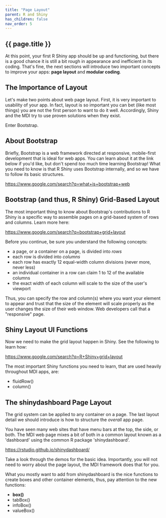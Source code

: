 ```yaml
---
title: "Page Layout"
parent: R and Shiny
has_children: false
nav_order: 5
---
```


## {{ page.title }}

At this point, your first R Shiny app should be up and functioning, but there is a good chance
it is still a bit rough in appearance and inefficient in its coding. That's fine, the
next sections will introduce two important concepts to improve your apps: 
**page layout** and **modular coding**.

## The Importance of Layout

Let's make two points about web page layout.
First, it is very important to usability of your app.
In fact, layout is so important you can bet (like most things)
you are not the first person to want to do it well. Accordingly, Shiny
and the MDI try to use proven solutions when they exist. 

Enter Bootstrap.

## About Bootstrap

Briefly, Bootstrap is a web
framework directed at responsive, mobile-first development that is ideal
for web apps. You can learn about it at the link below if you'd like,
but don't spend _too_ much time learning Bootstrap!  What you need to know
is that R Shiny uses Bootstrap internally, and so we have to follow
its basic structures.

<https://www.google.com/search?q=what+is+bootstrap+web>

## Bootstrap (and thus, R Shiny) Grid-Based Layout

The most important thing to know about Bootstrap's contributions
to R Shiny is a specific way to assemble pages on a grid-based
system of rows and columns.  Learn more here:

<https://www.google.com/search?q=bootstrap+grid+layout>

Before you continue, be sure you understand the following concepts:

- a page, or a container on a page, is divided into _rows_
- each row is divided into _columns_
- each row has exactly 12 equal-width column divisions (never more, never less)
- an individual container in a row can claim 1 to 12 of the available columns
- the exact width of each column will scale to the size of the user's viewport

Thus, you can specify the row and column(s) where you want your element 
to appear and trust that the size of the element will scale properly
as the user changes the size of their web window. Web developers call that
a "responsive" page.

## Shiny Layout UI Functions

Now we need to make the grid layout happen in Shiny.
See the following to learn how:

<https://www.google.com/search?q=R+Shiny+grid+layout>

The most important Shiny functions you need to learn, that are
used heavily throughout MDI apps, are:

- fluidRow()
- column()

## The shinydashboard Page Layout

The grid system can be applied to any 
container on a page. The last layout detail we should introduce is 
how to structure the _overall_ app page.  

You have seen many web sites that have menu bars at the
top, the side, or both. The MDI web page mixes a bit of both 
in a common layout known as a 'dashboard'
using the common R package 'shinydashboard'.

<https://rstudio.github.io/shinydashboard/>

Take a look through the demos for the basic idea.
Importantly, you will not need to worry about the page layout,
the MDI framework does that for you.

What you mostly want to add from shinydashboard is the
nice functions to create boxes and other container elements, 
thus, pay attention to the new functions:

- **box()**
- tabBox()
- infoBox()
- valueBox()
